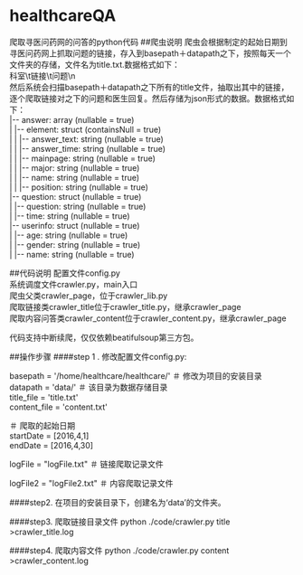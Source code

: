 # healthcareQA
爬取寻医问药网的问答的python代码
##爬虫说明
爬虫会根据制定的起始日期到寻医问药网上抓取问题的链接，存入到basepath＋datapath之下，按照每天一个文件夹的存储，文件名为title.txt.数据格式如下：<br>
科室\t链接\t问题\n<br>
然后系统会扫描basepath＋datapath之下所有的title文件，抽取出其中的链接，逐个爬取链接对之下的问题和医生回复。然后存储为json形式的数据。数据格式如下：<br>
 |-- answer: array (nullable = true)  <br>
 |    |-- element: struct (containsNull = true)  <br>
 |    |    |-- answer_text: string (nullable = true)  <br>
 |    |    |-- answer_time: string (nullable = true)  <br>
 |    |    |-- mainpage: string (nullable = true)  <br>
 |    |    |-- major: string (nullable = true)  <br>
 |    |    |-- name: string (nullable = true)  <br>
 |    |    |-- position: string (nullable = true)  <br>
 |-- question: struct (nullable = true)  <br>
 |    |-- question: string (nullable = true)  <br>
 |    |-- time: string (nullable = true)  <br>
 |-- userinfo: struct (nullable = true)  <br>
 |    |-- age: string (nullable = true)  <br>
 |    |-- gender: string (nullable = true)  <br>
 |    |-- name: string (nullable = true)  <br>
 
##代码说明
配置文件config.py<br>
系统调度文件crawler.py，main入口<br>
爬虫父类crawler_page，位于crawler_lib.py<br>
爬取链接类crawler_title位于crawler_title.py，继承crawler_page<br>
爬取内容问答类crawler_content位于crawler_content.py，继承crawler_page<br>

代码支持中断续爬，仅仅依赖beatifulsoup第三方包。

##操作步骤
####step 1 . 修改配置文件config.py:

basepath = '/home/healthcare/healthcare/' ＃ 修改为项目的安装目录<br>
datapath = 'data/'     ＃ 该目录为数据存储目录          <br>
title_file = 'title.txt'<br>
content_file = 'content.txt'<br>

＃ 爬取的起始日期<br>
startDate = [2016,4,1] <br>
endDate  = [2016,4,30]<br>


logFile = "logFile.txt" ＃ 链接爬取记录文件

logFile2 = "logFile2.txt" ＃ 内容爬取记录文件

####step2. 在项目的安装目录下，创建名为‘data’的文件夹。

####step3. 爬取链接目录文件
python ./code/crawler.py title >crawler_title.log

####step4. 爬取内容文件
python ./code/crawler.py content >crawler_content.log

